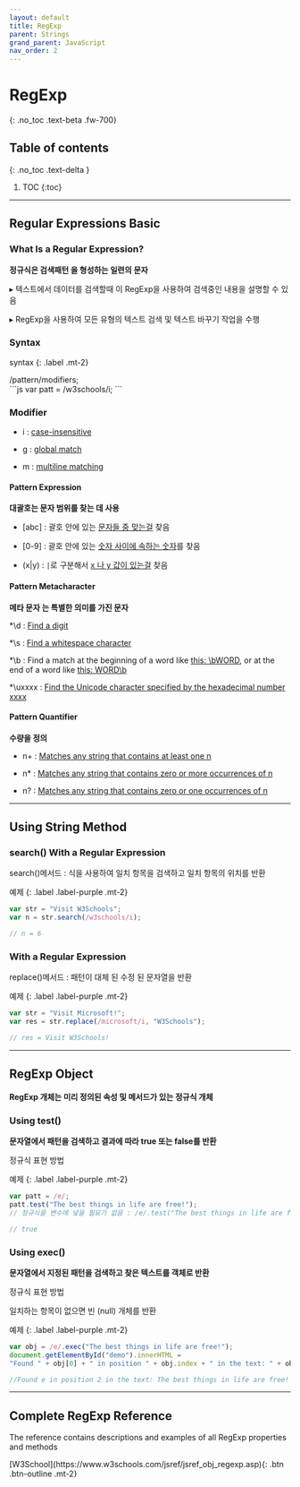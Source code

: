 ```yaml
---
layout: default
title: RegExp
parent: Strings
grand_parent: JavaScript
nav_order: 2
---
```


# RegExp
{: .no_toc .text-beta .fw-700}

## Table of contents
{: .no_toc .text-delta }

1. TOC
{:toc}

---

## Regular Expressions Basic

### What Is a Regular Expression?

**정규식은 검색패턴 을 형성하는 일련의 문자**

&#9656; 텍스트에서 데이터를 검색할때 이 RegExp을 사용하여 검색중인 내용을 설명할 수 있음

&#9656; RegExp을 사용하여 모든 유형의 텍스트 검색 및 텍스트 바꾸기 작업을 수행 

### Syntax

syntax
{: .label .mt-2}
<div class="code-example" markdown="1">
/pattern/modifiers;
</div>
```js
var patt = /w3schools/i;
```

### Modifier

* i : [case-insensitive](https://www.w3schools.com/js/tryit.asp?filename=tryjs_regexp_i)

* g : [global match](https://www.w3schools.com/js/tryit.asp?filename=tryjs_regexp_g)

* m : [multiline matching](https://www.w3schools.com/js/tryit.asp?filename=tryjs_regexp_m)

#### Pattern Expression

**대괄호는 문자 범위를 찾는 데 사용**

* [abc]	: 괄호 안에 있는 [문자들 중 맞는걸](https://www.w3schools.com/js/tryit.asp?filename=tryjs_regexp_abc) 찾음	

* [0-9]	: 괄호 안에 있는 [숫자 사이에 속하는 숫자](https://www.w3schools.com/js/tryit.asp?filename=tryjs_regexp_0-9)를 찾음 

* (x|y)	: `|`로 구분해서 [x 나 y 값이 있는걸](https://www.w3schools.com/js/tryit.asp?filename=tryjs_regexp_xy) 찾음

#### Pattern Metacharacter

**메타 문자 는 특별한 의미를 가진 문자**

*\d : [Find a digit](https://www.w3schools.com/js/tryit.asp?filename=tryjs_regexp_d)

*\s : [Find a whitespace character](https://www.w3schools.com/js/tryit.asp?filename=tryjs_regexp_s)

*\b : Find a match at the beginning of a word like [this: \bWORD](https://www.w3schools.com/js/tryit.asp?filename=tryjs_regexp_b), or at the end of a word like [this: WORD\b](https://www.w3schools.com/js/tryit.asp?filename=tryjs_regexp_b2)

*\uxxxx	: [Find the Unicode character specified by the hexadecimal number xxxx](https://www.w3schools.com/js/tryit.asp?filename=tryjs_regexp_ux)

#### Pattern Quantifier

**수량을 정의**

* n+ : [Matches any string that contains at least one n](https://www.w3schools.com/js/tryit.asp?filename=tryjs_regexp_n1)

* n* : [Matches any string that contains zero or more occurrences of n](https://www.w3schools.com/js/tryit.asp?filename=tryjs_regexp_n2)

* n? : [Matches any string that contains zero or one occurrences of n](https://www.w3schools.com/js/tryit.asp?filename=tryjs_regexp_n3)

---

## Using String Method

### search() With a Regular Expression

search()메서드 : 식을 사용하여 일치 항목을 검색하고 일치 항목의 위치를 반환

예제
{: .label .label-purple .mt-2}
```js
var str = "Visit W3Schools";
var n = str.search(/w3schools/i);

// n = 6
```

### With a Regular Expression

replace()메서드 : 패턴이 대체 된 수정 된 문자열을 반환

예제
{: .label .label-purple .mt-2}
```js
var str = "Visit Microsoft!";
var res = str.replace(/microsoft/i, "W3Schools");

// res = Visit W3Schools!
```

---

## RegExp Object 

**RegExp 개체는 미리 정의된 속성 및 메서드가 있는 정규식 개체**

### Using test() 

**문자열에서 패턴을 검색하고 결과에 따라 true 또는 false를 반환**

정규식 표현 방법

예제
{: .label .label-purple .mt-2}
```js
var patt = /e/;
patt.test("The best things in life are free!");
// 정규식을 변수에 넣을 필요가 없음 : /e/.test("The best things in life are free!");

// true
```

### Using exec() 

**문자열에서 지정된 패턴을 검색하고 찾은 텍스트를 객체로 반환**

정규식 표현 방법

일치하는 항목이 없으면 빈 (null) 개체를 반환

예제
{: .label .label-purple .mt-2}
```js
var obj = /e/.exec("The best things in life are free!");
document.getElementById("demo").innerHTML =
"Found " + obj[0] + " in position " + obj.index + " in the text: " + obj.input;

//Found e in position 2 in the text: The best things in life are free!
```

---

## Complete RegExp Reference

The reference contains descriptions and examples of all RegExp properties and methods

<span class="fs-2">
[W3School](https://www.w3schools.com/jsref/jsref_obj_regexp.asp){: .btn .btn-outline .mt-2}
</span>

